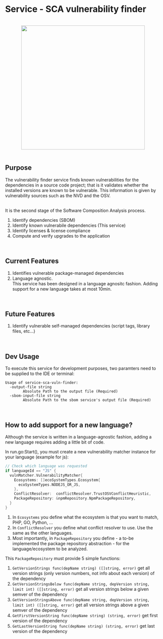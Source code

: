 # Service - SCA vulnerability finder 

<br>

<div align="center">
    <img src="https://user-images.githubusercontent.com/124595411/233356880-fdc7ea8a-8b1d-4991-8726-67b47e91df9e.svg" width="400px" />
</div>

<br>

## Purpose

The vulnerability finder service finds known vulnerabilities for the dependencies in a source code project; that is it validates whether the installed versions are known to be vulnerable. This information is given by vulnerability sources such as the NVD and the OSV. 

<br> It is the second stage of the Software Composition Analysis process.

1. Identify dependencies (SBOM)
2. Identify known vulnerabile dependencies (This service)
3. Identify licenses & license compliance
4. Compute and verify upgrades to the application

<br>

## Current Features

1. Identifies vulnerable package-managed dependencies
2. Language agnostic. 
   <br> This service has been designed in a language agnositc fashion. Adding support for a new language takes at most 10min.

<br>

## Future Features

1. Identify vulnerable self-managed dependencies (script tags, library files, etc...)

<br>

## Dev Usage

To execute this service for development purposes, two paramters need to be supplied to the IDE or terminal:

```
Usage of service-sca-vuln-finder:
  -output-file string
    	Absolute Path to the output file (Required)
  -sbom-input-file string
    	Absolute Path to the sbom service's output file (Required)
```
<br>

## How to add support for a new language?

Although the service is written in a language-agnostic fashion, adding a new language requires adding a little bit of code.

In run.go:Start(), you must create a new vulnerability matcher instance for your language (example for js):

```go
// Check which language was requested
if languageId == "JS" {
  vulnMatcher.VulnerabilityMatcher{
    Ecosystems: []ecoSystemTypes.Ecosystem{
      ecoSystemTypes.NODEJS_OR_JS,
    },
    ConflictResolver:  conflictResolver.TrustOSVConflictHeuristic,
    PackageRepository: &npmRepository.NpmPackageRepository,
  }
}
```

1. In `Ecosystems` you define what the ecosystem is that you want to match, PHP, GO, Python, ...
2. In `ConflictResolver` you define what conflict resolver to use. Use the same as the other languages.
3. Most importantly, in `PackageRepository` you define - a to-be implemented the package repository abstraction - for the language/ecosystem to be analyzed.

This `PackageRepository` must provide 5 simple functions:
  1. `GetVersionStrings func(depName string) ([]string, error)` get all version strings (only version numbers, not info about each version) of the dependency
  2. `GetVersionStringsBelow func(depName string, depVersion string, limit int) ([]string, error)` get all version strings below a given semver of the dependency
  3. `GetVersionStringsAbove func(depName string, depVersion string, limit int) ([]string, error)` get all version strings above a given semver of the dependency
  4. `GetFirstVersionString func(depName string) (string, error)` get first version of the dependency
  5. `GetLastVersionString func(depName string) (string, error)` get last version of the dependency
